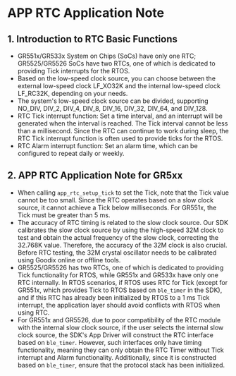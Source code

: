 # APP RTC Application Note

## 1. Introduction to RTC Basic Functions
- GR551x/GR533x System on Chips (SoCs) have only one RTC; GR5525/GR5526 SoCs have two RTCs, one of which is dedicated to providing Tick interrupts for the RTOS.
- Based on the low-speed clock source, you can choose between the external low-speed clock LF_XO32K and the internal low-speed clock LF_RC32K, depending on your needs.
- The system's low-speed clock source can be divided, supporting NO_DIV, DIV_2, DIV_4, DIV_8, DIV_16, DIV_32, DIV_64, and DIV_128.
- RTC Tick interrupt function: Set a time interval, and an interrupt will be generated when the interval is reached. The Tick interval cannot be less than a millisecond. Since the RTC can continue to work during sleep, the RTC Tick interrupt function is often used to provide ticks for the RTOS.
- RTC Alarm interrupt function: Set an alarm time, which can be configured to repeat daily or weekly.

## 2. APP RTC Application Note for GR5xx
- When calling `app_rtc_setup_tick` to set the Tick, note that the Tick value cannot be too small. Since the RTC operates based on a slow clock source, it cannot achieve a Tick below milliseconds. For GR551x, the Tick must be greater than 5 ms.
- The accuracy of RTC timing is related to the slow clock source. Our SDK calibrates the slow clock source by using the high-speed 32M clock to test and obtain the actual frequency of the slow clock, correcting the 32.768K value. Therefore, the accuracy of the 32M clock is also crucial. Before RTC testing, the 32M crystal oscillator needs to be calibrated using Goodix online or offline tools.
- GR5525/GR5526 has two RTCs, one of which is dedicated to providing Tick functionality for RTOS, while GR551x and GR533x have only one RTC internally. In RTOS scenarios, if RTOS uses RTC for Tick (except for GR551x, which provides Tick to RTOS based on `ble_timer` in the SDK), and if this RTC has already been initialized by RTOS to a 1 ms Tick interrupt, the application layer should avoid conflicts with RTOS when using RTC.
- For GR551x and GR5526, due to poor compatibility of the RTC module with the internal slow clock source, if the user selects the internal slow clock source, the SDK's App Driver will construct the RTC interface based on `ble_timer`. However, such interfaces only have timing functionality, meaning they can only obtain the RTC Timer without Tick interrupt and Alarm functionality. Additionally, since it is constructed based on `ble_timer`, ensure that the protocol stack has been initialized.